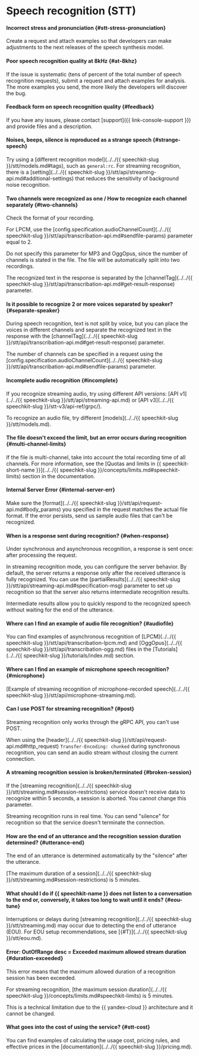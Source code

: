 # Speech recognition (STT)

#### Incorrect stress and pronunciation {#stt-stress-pronunciation}

Create a request and attach examples so that developers can make adjustments to the next releases of the speech synthesis model.


#### Poor speech recognition quality at 8kHz {#at-8khz}

If the issue is systematic (tens of percent of the total number of speech recognition requests), submit a request and attach examples for analysis. The more examples you send, the more likely the developers will discover the bug.


#### Feedback form on speech recognition quality {#feedback}



If you have any issues, please contact [support]({{ link-console-support }}) and provide files and a description.


#### Noises, beeps, silence is reproduced as a strange speech {#strange-speech}

Try using a [different recognition model](../../{{ speechkit-slug }}/stt/models.md#tags), such as `general:rc`. For streaming recognition, there is a [setting](../../{{ speechkit-slug }}/stt/api/streaming-api.md#additional-settings) that reduces the sensitivity of background noise recognition.


#### Two channels were recognized as one / How to recognize each channel separately {#two-channels}

Check the format of your recording.

For LPCM, use the [config.specification.audioChannelCount](../../{{ speechkit-slug }}/stt/api/transcribation-api.md#sendfile-params) parameter equal to 2.

Do not specify this parameter for MP3 and OggOpus, since the number of channels is stated in the file. The file will be automatically split into two recordings.

The recognized text in the response is separated by the [channelTag](../../{{ speechkit-slug }}/stt/api/transcribation-api.md#get-result-response) parameter.

#### Is it possible to recognize 2 or more voices separated by speaker? {#separate-speaker}

During speech recognition, text is not split by voice, but you can place the voices in different channels and separate the recognized text in the response with the [channelTag](../../{{ speechkit-slug }}/stt/api/transcribation-api.md#get-result-response) parameter.

The number of channels can be specified in a request using the [config.specification.audioChannelCount](../../{{ speechkit-slug }}/stt/api/transcribation-api.md#sendfile-params) parameter.

#### Incomplete audio recognition {#incomplete}

If you recognize streaming audio, try using different API versions: [API v1](../../{{ speechkit-slug }}/stt/api/streaming-api.md) or [API v3](../../{{ speechkit-slug }}/stt-v3/api-ref/grpc/).

To recognize an audio file, try different [models](../../{{ speechkit-slug }}/stt/models.md).


#### The file doesn't exceed the limit, but an error occurs during recognition {#multi-channel-limits}

If the file is multi-channel, take into account the total recording time of all channels. For more information, see the [Quotas and limits in {{ speechkit-short-name }}](../../{{ speechkit-slug }}/concepts/limits.md#speechkit-limits) section in the documentation.

#### Internal Server Error {#internal-server-err}

Make sure the [format](../../{{ speechkit-slug }}/stt/api/request-api.md#body_params) you specified in the request matches the actual file format. If the error persists, send us sample audio files that can't be recognized.

#### When is a response sent during recognition? {#when-response}

Under synchronous and asynchronous recognition, a response is sent once: after processing the request.

In streaming recognition mode, you can configure the server behavior. By default, the server returns a response only after the received utterance is fully recognized. You can use the [partialResults](../../{{ speechkit-slug }}/stt/api/streaming-api.md#specification-msg) parameter to set up recognition so that the server also returns intermediate recognition results.

Intermediate results allow you to quickly respond to the recognized speech without waiting for the end of the utterance.

#### Where can I find an example of audio file recognition? {#audiofile}

You can find examples of asynchronous recognition of [LPCM](../../{{ speechkit-slug }}/stt/api/transcribation-lpcm.md) and [OggOpus](../../{{ speechkit-slug }}/stt/api/transcribation-ogg.md) files in the [Tutorials](../../{{ speechkit-slug }}/tutorials/index.md) section.

#### Where can I find an example of microphone speech recognition? {#microphone}

[Example of streaming recognition of microphone-recorded speech](../../{{ speechkit-slug }}/stt/api/microphone-streaming.md).

#### Can I use POST for streaming recognition? {#post}

Streaming recognition only works through the gRPC API, you can't use POST.

When using the [header](../../{{ speechkit-slug }}/stt/api/request-api.md#http_request) `Transfer-Encoding: chunked` during synchronous recognition, you can send an audio stream without closing the current connection.

#### A streaming recognition session is broken/terminated {#broken-session}

If the [streaming recognition](../../{{ speechkit-slug }}/stt/streaming.md#session-restrictions) service doesn't receive data to recognize within 5 seconds, a session is aborted. You cannot change this parameter.

Streaming recognition runs in real time. You can send "silence" for recognition so that the service doesn't terminate the connection.

#### How are the end of an utterance and the recognition session duration determined? {#utterance-end}

The end of an utterance is determined automatically by the "silence" after the utterance.

[The maximum duration of a session](../../{{ speechkit-slug }}/stt/streaming.md#session-restrictions) is 5 minutes.

#### What should I do if {{ speechkit-name }} does not listen to a conversation to the end or, conversely, it takes too long to wait until it ends? {#eou-tune}

Interruptions or delays during [streaming recognition](../../{{ speechkit-slug }}/stt/streaming.md) may occur due to detecting the end of utterance (EOU). For EOU setup recommendations, see [{#T}](../../{{ speechkit-slug }}/stt/eou.md).

#### Error: OutOfRange desc = Exceeded maximum allowed stream duration {#duration-exceeded}

This error means that the maximum allowed duration of a recognition session has been exceeded.

For streaming recognition, [the maximum session duration](../../{{ speechkit-slug }}/concepts/limits.md#speechkit-limits) is 5 minutes.

This is a technical limitation due to the {{ yandex-cloud }} architecture and it cannot be changed.

#### What goes into the cost of using the service? {#stt-cost}

You can find examples of calculating the usage cost, pricing rules, and effective prices in the [documentation](../../{{ speechkit-slug }}/pricing.md).
